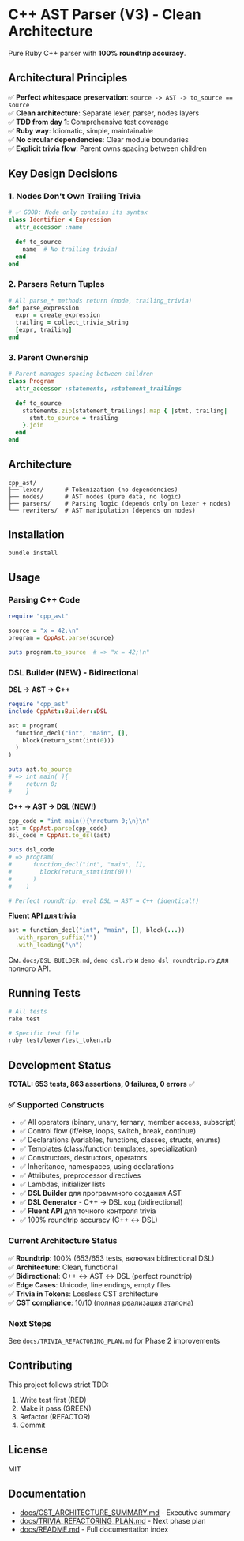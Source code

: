 # C++ AST Parser (V3) - Clean Architecture

Pure Ruby C++ parser with **100% roundtrip accuracy**.

## Architectural Principles

✅ **Perfect whitespace preservation**: `source -> AST -> to_source == source`  
✅ **Clean architecture**: Separate lexer, parser, nodes layers  
✅ **TDD from day 1**: Comprehensive test coverage  
✅ **Ruby way**: Idiomatic, simple, maintainable  
✅ **No circular dependencies**: Clear module boundaries  
✅ **Explicit trivia flow**: Parent owns spacing between children

## Key Design Decisions

### 1. Nodes Don't Own Trailing Trivia
```ruby
# ✅ GOOD: Node only contains its syntax
class Identifier < Expression
  attr_accessor :name
  
  def to_source
    name  # No trailing trivia!
  end
end
```

### 2. Parsers Return Tuples
```ruby
# All parse_* methods return (node, trailing_trivia)
def parse_expression
  expr = create_expression
  trailing = collect_trivia_string
  [expr, trailing]
end
```

### 3. Parent Ownership
```ruby
# Parent manages spacing between children
class Program
  attr_accessor :statements, :statement_trailings
  
  def to_source
    statements.zip(statement_trailings).map { |stmt, trailing|
      stmt.to_source + trailing
    }.join
  end
end
```

## Architecture

```
cpp_ast/
├── lexer/      # Tokenization (no dependencies)
├── nodes/      # AST nodes (pure data, no logic)
├── parsers/    # Parsing logic (depends only on lexer + nodes)
└── rewriters/  # AST manipulation (depends on nodes)
```

## Installation

```bash
bundle install
```

## Usage

### Parsing C++ Code
```ruby
require "cpp_ast"

source = "x = 42;\n"
program = CppAst.parse(source)

puts program.to_source  # => "x = 42;\n"
```

### DSL Builder (NEW) - Bidirectional

**DSL → AST → C++**
```ruby
require "cpp_ast"
include CppAst::Builder::DSL

ast = program(
  function_decl("int", "main", [],
    block(return_stmt(int(0)))
  )
)

puts ast.to_source
# => int main( ){
#    return 0;
#    }
```

**C++ → AST → DSL (NEW!)**
```ruby
cpp_code = "int main(){\nreturn 0;\n}\n"
ast = CppAst.parse(cpp_code)
dsl_code = CppAst.to_dsl(ast)

puts dsl_code
# => program(
#      function_decl("int", "main", [],
#        block(return_stmt(int(0)))
#      )
#    )

# Perfect roundtrip: eval DSL → AST → C++ (identical!)
```

**Fluent API для trivia**
```ruby
ast = function_decl("int", "main", [], block(...))
  .with_rparen_suffix("")
  .with_leading("\n")
```

См. `docs/DSL_BUILDER.md`, `demo_dsl.rb` и `demo_dsl_roundtrip.rb` для полного API.

## Running Tests

```bash
# All tests
rake test

# Specific test file
ruby test/lexer/test_token.rb
```

## Development Status

**TOTAL: 653 tests, 863 assertions, 0 failures, 0 errors** ✅

### ✅ Supported Constructs
- ✅ All operators (binary, unary, ternary, member access, subscript)
- ✅ Control flow (if/else, loops, switch, break, continue)
- ✅ Declarations (variables, functions, classes, structs, enums)
- ✅ Templates (class/function templates, specialization)
- ✅ Constructors, destructors, operators
- ✅ Inheritance, namespaces, using declarations
- ✅ Attributes, preprocessor directives
- ✅ Lambdas, initializer lists
- ✅ **DSL Builder** для программного создания AST
- ✅ **DSL Generator** - C++ → DSL код (bidirectional)
- ✅ **Fluent API** для точного контроля trivia
- ✅ 100% roundtrip accuracy (C++ ↔ DSL)

### Current Architecture Status
✅ **Roundtrip**: 100% (653/653 tests, включая bidirectional DSL)  
✅ **Architecture**: Clean, functional  
✅ **Bidirectional**: C++ ↔ AST ↔ DSL (perfect roundtrip)  
✅ **Edge Cases**: Unicode, line endings, empty files  
✅ **Trivia in Tokens**: Lossless CST architecture  
✅ **CST compliance**: 10/10 (полная реализация эталона)

### Next Steps
See `docs/TRIVIA_REFACTORING_PLAN.md` for Phase 2 improvements

## Contributing

This project follows strict TDD:
1. Write test first (RED)
2. Make it pass (GREEN)
3. Refactor (REFACTOR)
4. Commit

## License

MIT

## Documentation

- [docs/CST_ARCHITECTURE_SUMMARY.md](docs/CST_ARCHITECTURE_SUMMARY.md) - Executive summary
- [docs/TRIVIA_REFACTORING_PLAN.md](docs/TRIVIA_REFACTORING_PLAN.md) - Next phase plan
- [docs/README.md](docs/README.md) - Full documentation index


